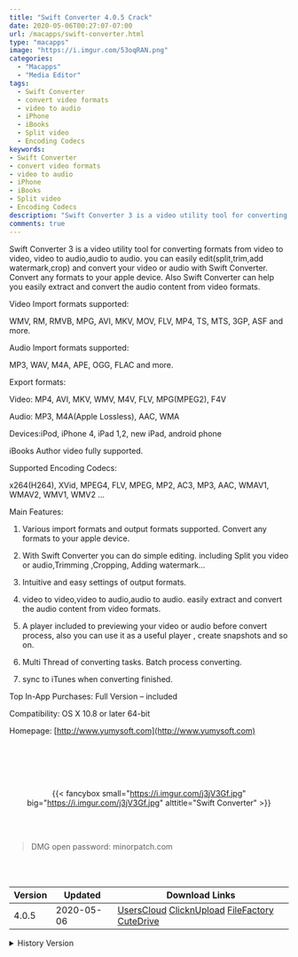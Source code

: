 ```yaml
---
title: "Swift Converter 4.0.5 Crack"
date: 2020-05-06T00:27:07-07:00
url: /macapps/swift-converter.html
type: "macapps"
image: "https://i.imgur.com/53oqRAN.png"
categories:
  - "Macapps"
  - "Media Editor"
tags:
  - Swift Converter
  - convert video formats
  - video to audio
  - iPhone
  - iBooks
  - Split video
  - Encoding Codecs
keywords:
- Swift Converter
- convert video formats
- video to audio
- iPhone
- iBooks
- Split video
- Encoding Codecs
description: "Swift Converter 3 is a video utility tool for converting formats from video to video, video to audio,audio to audio. you can easily edit(split,trim,add watermark,crop) and convert your video or audio with Swift Converter"
comments: true
---
```


Swift Converter 3 is a video utility tool for converting formats from video to video, video to audio,audio to audio. you can easily edit(split,trim,add watermark,crop) and convert your video or audio with Swift Converter. Convert any formats to your apple device. Also Swift Converter can help you easily extract and convert the audio content from video formats.

Video Import formats supported:

WMV, RM, RMVB, MPG, AVI, MKV, MOV, FLV, MP4, TS, MTS, 3GP, ASF and more.

Audio Import formats supported:

MP3, WAV, M4A, APE, OGG, FLAC and more.

Export formats:

Video: MP4, AVI, MKV, WMV, M4V, FLV, MPG(MPEG2), F4V

Audio: MP3, M4A(Apple Lossless), AAC, WMA

Devices:iPod, iPhone 4, iPad 1,2, new iPad, android phone

iBooks Author video fully supported.



Supported Encoding Codecs:

x264(H264), XVid, MPEG4, FLV, MPEG, MP2, AC3, MP3, AAC, WMAV1, WMAV2, WMV1, WMV2 …



Main Features:

1. Various import formats and output formats supported. Convert any formats to your apple device.

2. With Swift Converter you can do simple editing. including Split you video or audio,Trimming ,Cropping, Adding watermark…

3. Intuitive and easy settings of output formats.

4. video to video,video to audio,audio to audio. easily extract and convert the audio content from video formats.

5. A player included to previewing your video or audio before convert process, also you can use it as a useful player , create snapshots
and so on.

6. Multi Thread of converting tasks. Batch process converting.

7. sync to iTunes when converting finished.




Top In-App Purchases: Full Version – included



Compatibility: OS X 10.8 or later 64-bit

Homepage: [http://www.yumysoft.com](http://www.yumysoft.com)

<br/>
<br/>
<script async src="https://pagead2.googlesyndication.com/pagead/js/adsbygoogle.js"></script>
<ins class="adsbygoogle"
     style="display:block; text-align:center;"
     data-ad-layout="in-article"
     data-ad-format="fluid"
     data-ad-client="ca-pub-8746275014476192"
     data-ad-slot="5144997159"></ins>
<script>
     (adsbygoogle = window.adsbygoogle || []).push({});
</script>
<br/>
<br/>


<center>

{{< fancybox small="https://i.imgur.com/j3jV3Gf.jpg" big="https://i.imgur.com/j3jV3Gf.jpg" alttitle="Swift Converter" >}}

</center>

<br/>
<br/>


> DMG open password: minorpatch.com

<br/>

<br/>
<div id="history_version" class="history_version">

| Version | Updated | Download Links |
| ---- | ---- | ---- |
| 4.0.5 | 2020-05-06 | [UsersCloud](https://ouo.io/aARQMa)   [ClicknUpload](https://ouo.io/hO842O)   [FileFactory](https://ouo.io/gvW74f)   [CuteDrive](https://ouo.io/ce9GMJC) |
<details>
<summary>History Version</summary>

| Version | Updated | Download Links |
| ---- | ---- | ---- |
| 4.0.3 | 2020-04-27 | [UsersCloud](https://ouo.io/Se6RRD)   [ClicknUpload](https://ouo.io/71qrWPx)   [FileFactory](https://ouo.io/GNw561)   [CuteDrive](https://ouo.io/POoLPe) |
</details>

</div>
